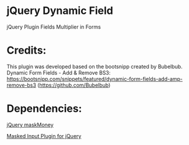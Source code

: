 # jQuery Dynamic Field #
jQuery Plugin Fields Multiplier in Forms

# Credits: #
This plugin was developed based on the bootsnipp created by Bubelbub.
Dynamic Form Fields - Add & Remove BS3: https://bootsnipp.com/snippets/featured/dynamic-form-fields-add-amp-remove-bs3 (https://github.com/Bubelbub)

# Dependencies: #
[jQuery maskMoney](https://github.com/plentz/jquery-maskmoney)

[Masked Input Plugin for jQuery](https://github.com/digitalBush/jquery.maskedinput)
